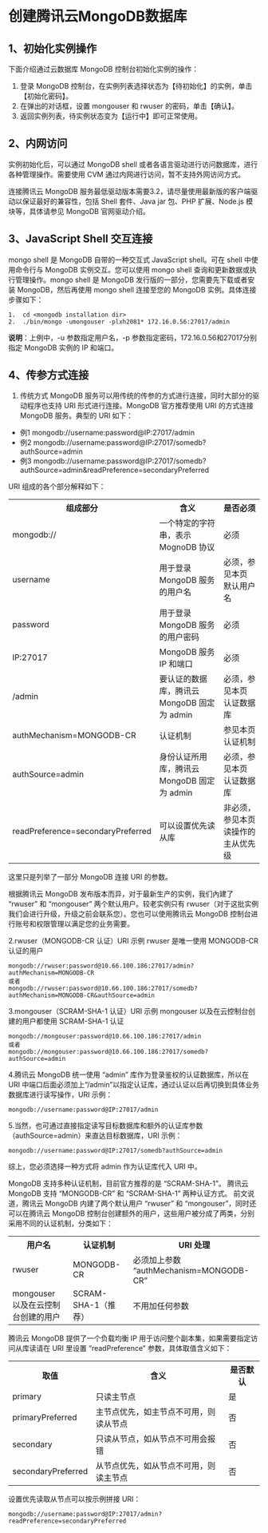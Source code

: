 # 创建腾讯云MongoDB数据库
## 1、初始化实例操作
下面介绍通过云数据库 MongoDB 控制台初始化实例的操作：

1. 登录 MongoDB 控制台，在实例列表选择状态为【待初始化】的实例，单击【初始化密码】。
2. 在弹出的对话框，设置 mongouser 和 rwuser 的密码，单击【确认】。
3. 返回实例列表，待实例状态变为【运行中】即可正常使用。

## 2、内网访问
实例初始化后，可以通过 MongoDB shell 或者各语言驱动进行访问数据库，进行各种管理操作。需要使用 CVM 通过内网进行访问，暂不支持外网访问方式。

连接腾讯云 MongoDB 服务最低驱动版本需要3.2，请尽量使用最新版的客户端驱动以保证最好的兼容性，包括 Shell 套件、Java jar 包、PHP 扩展、Node.js 模块等，具体请参见 MongoDB 官网驱动介绍。

## 3、JavaScript Shell 交互连接
mongo shell 是 MongoDB 自带的一种交互式 JavaScript shell。可在 shell 中使用命令行与 MongoDB 实例交互。您可以使用 mongo shell 查询和更新数据或执行管理操作。mongo shell 是 MongoDB 发行版的一部分，您需要先下载或者安装 MongoDB，然后再使用 mongo shell 连接至您的 MongoDB 实例。具体连接步骤如下：
```$xslt
1.	cd <mongodb installation dir>
2.	./bin/mongo -umongouser -plxh2081* 172.16.0.56:27017/admin
```
**说明**：上例中，-u 参数指定用户名，-p 参数指定密码，172.16.0.56和27017分别指定 MongoDB 实例的 IP 和端口。

## 4、传参方式连接
1.	传统方式
MongoDB 服务可以用传统的传参的方式进行连接，同时大部分的驱动程序也支持 URI 形式进行连接。MongoDB 官方推荐使用 URI 的方式连接 MongoDB 服务。典型的 URI 如下：
* 例1 mongodb://username:password@IP:27017/admin
* 例2 mongodb://username:password@IP:27017/somedb?authSource=admin
* 例3 mongodb://username:password@IP:27017/somedb?authSource=admin&readPreference=secondaryPreferred

URI 组成的各个部分解释如下：

<table>
    <tr>
        <th>组成部分</th>
        <th>含义</th>
        <th>是否必须</th>
    </tr>
    <tr>
        <td>mongodb://</td>
        <td>一个特定的字符串，表示 MognoDB 协议</td>
        <td>必须</td>
    </tr>
    <tr>
        <td>username</td>
        <td>用于登录 MongoDB 服务的用户名</td>
        <td>必须，参见本页 默认用户名</td>
    </tr>
    <tr>
        <td>password</td>
        <td>用于登录 MongoDB 服务的用户密码</td>
        <td>必须</td>
    </tr>
    <tr>
        <td>IP:27017</td>
        <td>MongoDB 服务 IP 和端口</td>
        <td>必须</td>
    </tr>
    <tr>
        <td>/admin</td>
        <td>要认证的数据库，腾讯云 MongoDB 固定为 admin</td>
        <td>必须，参见本页 认证数据库</td>
    </tr>
    <tr>
        <td>authMechanism=MONGODB-CR</td>
        <td>认证机制</td>
        <td>参见本页 认证机制</td>
    </tr>
    <tr>
        <td>authSource=admin</td>
        <td>身份认证所用库，腾讯云 MongoDB 固定为 admin</td>
        <td>必须，参见本页 认证数据库</td>
    </tr>
    <tr>
        <td>readPreference=secondaryPreferred</td>
        <td>可以设置优先读从库</td>
        <td>非必须，参见本页 读操作的主从优先级</td>
    </tr>
</table>

这里只是列举了一部分 MongoDB 连接 URI 的参数。

根据腾讯云 MongoDB 发布版本而异，对于最新生产的实例，我们內建了 “rwuser” 和 “mongouser” 两个默认用户。较老实例只有 rwuser（对于这批实例我们会进行升级，升级之前会联系您）。您也可以使用腾讯云 MongoDB 控制台进行账号和权限管理以满足您的业务需要。

2.rwuser（MONGODB-CR 认证）URI 示例
rwuser 是唯一使用 MONGODB-CR 认证的用户
```$xslt
mongodb://rwuser:password@10.66.100.186:27017/admin?authMechanism=MONGODB-CR
或者
mongodb://rwuser:password@10.66.100.186:27017/somedb?authMechanism=MONGODB-CR&authSource=admin
```

3.mongouser（SCRAM-SHA-1 认证）URI 示例
mongouser 以及在云控制台创建的用户都使用 SCRAM-SHA-1 认证
```$xslt
mongodb://mongouser:password@10.66.100.186:27017/admin
或者
mongodb://mongouser:password@10.66.100.186:27017/somedb?authSource=admin
```
4.腾讯云 MongoDB 统一使用 “admin” 库作为登录鉴权的认证数据库，所以在 URI 中端口后面必须加上“/admin”以指定认证库，通过认证以后再切换到具体业务数据库进行读写操作，URI 示例：
```$xslt
mongodb://username:password@IP:27017/admin
```

5.当然，也可通过直接指定读写目标数据库和额外的认证库参数（authSource=admin）来直达目标数据库，URI 示例：
```$xslt
mongodb://username:password@IP:27017/somedb?authSource=admin
```
综上，您必须选择一种方式将 admin 作为认证库代入 URI 中。

MongoDB 支持多种认证机制，目前官方推荐的是 “SCRAM-SHA-1”。
腾讯云 MongoDB 支持 “MONGODB-CR” 和 “SCRAM-SHA-1” 两种认证方式。
前文说道，腾讯云 MongoDB 内建了两个默认用户 “rwuser” 和 “mongouser”，同时还可以在腾讯云 MongoDB 控制台创建额外的用户，这些用户被分成了两类，分别采用不同的认证机制，分类如下：

<table>
    <tr>
        <th>用户名</th>
        <th>认证机制</th>
        <th>URI 处理</th>
    </tr>
    <tr>
        <td>rwuser</td>
        <td>MONGODB-CR</td>
        <td>必须加上参数 “authMechanism=MONGODB-CR”</td>
    </tr>
    <tr>
        <td>mongouser 以及在云控制台创建的用户</td>
        <td>SCRAM-SHA-1（推荐）</td>
        <td>不用加任何参数</td>
    </tr>
</table>

腾讯云 MongoDB 提供了一个负载均衡 IP 用于访问整个副本集，如果需要指定访问从库读请在 URI 里设置 “readPreference” 参数，具体取值含义如下：

<table>
    <tr>
        <th>取值</th>
        <th>含义</th>
        <th>是否默认</th>
    </tr>
    <tr>
        <td>primary</td>
        <td>只读主节点</td>
        <td>是</td>
    </tr>
    <tr>
        <td>primaryPreferred</td>
        <td>主节点优先，如主节点不可用，则读从节点</td>
        <td>否</td>
    </tr>
    <tr>
        <td>secondary</td>
        <td>只读从节点，如从节点不可用会报错</td>
        <td>否</td>
    </tr>
    <tr>
        <td>secondaryPreferred</td>
        <td>从节点优先，如从节点不可用，则读主节点</td>
        <td>否</td>
    </tr>
</table>

设置优先读取从节点可以按示例拼接 URI：
```$xslt
mongodb://username:password@IP:27017/admin?readPreference=secondaryPreferred
```




